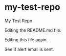 # my-test-repo
My Test Repo

Editing the README.md file.

Editing this file again.

See if alert email is sent.
